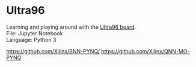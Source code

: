 # Ultra96  
  
Learning and playing around with the [Ultra96 board](https://www.xilinx.com/products/boards-and-kits/1-vad4rl.html).  
File: Jupyter Notebook  
Language: Python 3

https://github.com/Xilinx/BNN-PYNQ/
https://github.com/Xilinx/QNN-MO-PYNQ
